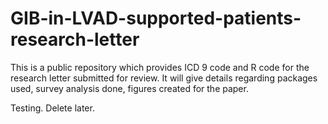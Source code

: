 # GIB-in-LVAD-supported-patients-research-letter

This is a public repository which provides ICD 9 code and R code for the research letter submitted for review.
It will give details regarding packages used, survey analysis done, figures created for the paper.

Testing. Delete later.